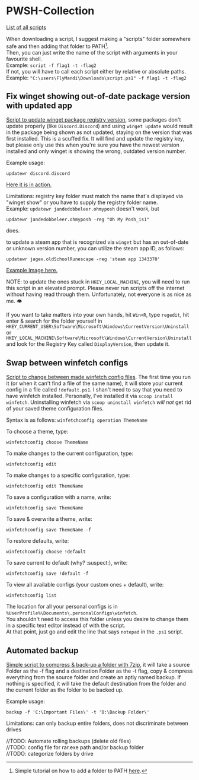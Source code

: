 # PWSH-Collection
[List of all scripts](scripts/)

When downloading a script, I suggest making a "scripts" folder somewhere safe and then adding that folder to PATH[^1].\
Then, you can just write the name of the script with arguments in your favourite shell.\
Example: `script -f flag1 -t -flag2`\
If not, you will have to call each script either by relative or absolute paths.\
Example: `"C:\users\FlyMandi\Downloads\script.ps1" -f flag1 -t -flag2`

## Fix winget showing out-of-date package version with updated app
[Script to update winget package registry version](scripts/updateWR.ps1), some packages don't update properly (like `Discord.Discord`) and using `winget update` would result in the package being shown as not updated, staying on the version that was first installed. This is a scuffed fix. It will find and update the registry key, but please only use this when you're sure you have the newest version installed and only winget is showing the wrong, outdated version number. 

Example usage:
```shell
updatewr discord.discord
```
[Here it is in action.](images/xample_discord.png)

Limitations: registry key folder must match the name that's displayed via "winget show" or you have to supply the registry folder name.\
Example:
```updatewr jandedobbeleer.ohmyposh```
doesn't work, but
```shell
updatewr jandedobbeleer.ohmyposh -reg "Oh My Posh_is1"
```
does.

to update a steam app that is recognized via `winget` but has an out-of-date or unknown version number, you can utilize the steam app ID, as follows:
```shell
updatewr jagex.oldSchoolRunescape -reg 'steam app 1343370'
```
[Example Image here.](images/xample_elevated.png)

NOTE: to update the ones stuck in `HKEY_LOCAL_MACHINE`, you will need to run this script in an elevated prompt. Please never run scripts off the internet without having read through them. Unfortunately, not everyone is as nice as me. :eye:

If you want to take matters into your own hands, hit `Win+R`, type `regedit`, hit enter & search for the folder yourself in\
```HKEY_CURRENT_USER\Software\Microsoft\Windows\CurrentVersion\Uninstall```\
or\
```HKEY_LOCAL_MACHINE\Software\Microsoft\Windows\CurrentVersion\Uninstall```\
and look for the Registry Key called `DisplayVersion`, then update it.

## Swap between winfetch configs

[Script to change between made winfetch config files](scripts/winfetchconfig.ps1). The first time you run it (or when it can't find a file of the same name), it will store your current config in a file called `!default.ps1`. I shan't need to say that you need to have winfetch installed. Personally, I've installed it via `scoop install winfetch`. Uninstalling winfetch via `scoop uninstall winfetch` _will not_ get rid of your saved theme configuration files. 

Syntax is as follows: ```winfetchconfig operation ThemeName```

To choose a theme, type:
```shell
winfetchconfig choose ThemeName
```

To make changes to the current configuration, type:
```shell
winfetchconfig edit
```

To make changes to a specific configuration, type:
```shell
winfetchconfig edit ThemeName
```

To save a configuration with a name, write:
```shell
winfetchconfig save ThemeName
```

To save & overwrite a theme, write:
```shell
winfetchconfig save ThemeName -f
```

To restore defaults, write:
```shell
winfetchconfig choose !default
```

To save current to default (why? :suspect:), write:
```shell
winfetchconfig save !default -f
```

To view all available configs (your custom ones + default), write:
```shell
winfetchconfig list
```

The location for all your personal configs is in `%UserProfile%\Documents\.personalConfigs\winfetch`.\
You shouldn't need to access this folder unless you desire to change them in a specific text editor instead of with the script.\
At that point, just go and edit the line that says `notepad` in the `.ps1` script.

## Automated backup
[Simple script to compress & back-up a folder with 7zip](scripts/backup.ps1), it will take a source Folder as the -f flag and a destination Folder as the -t flag, copy & compress everything from the source folder and create an aptly named backup. If nothing is specified, it will take the default destination from the folder and the current folder as the folder to be backed up.

Example usage:
```shell
backup -f 'C:\Important Files\' -t 'D:\Backup Folder\'
```
Limitations: can only backup entire folders, does not discriminate between drives

//TODO: Automate rolling backups (delete old files)\
//TODO: config file for rar.exe path and/or backup folder\
//TODO: categorize folders by drive

[^1]: Simple tutorial on how to add a folder to PATH [here](https://stackoverflow.com/questions/44272416/how-to-add-a-folder-to-path-environment-variable-in-windows-10-with-screensho).
